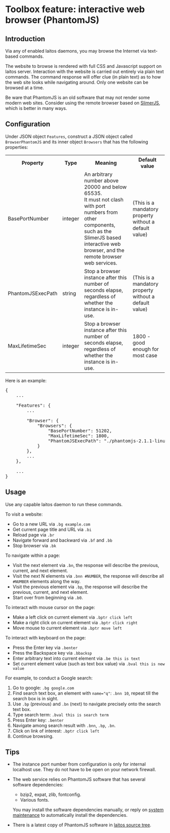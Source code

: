 # Toolbox feature: interactive web browser (PhantomJS)

## Introduction
Via any of enabled laitos daemons, you may browse the Internet via text-based commands.

The website to browse is rendered with full CSS and Javascript support on laitos server. Interaction with the website is
carried out entirely via plain text commands. The command response will offer clue (in plain text) as to how the web
site looks while navigating around. Only one website can be browsed at a time.

Be ware that PhantomJS is an old software that may not render some modern web sites. Consider using the remote browser
based on [SlimerJS](https://github.com/HouzuoGuo/laitos/wiki/Toolbox-feature:-interactive-web-browser-(SlimerJS)), which
is better in many ways.

## Configuration
Under JSON object `Features`, construct a JSON object called `BrowserPhantomJS` and its inner object `Browsers` that has
the following properties:
<table>
<tr>
    <th>Property</th>
    <th>Type</th>
    <th>Meaning</th>
    <th>Default value</th>
</tr>
<tr>
    <td>BasePortNumber</td>
    <td>integer</td>
    <td>
        An arbitrary number above 20000 and below 65535.
        <br/>
        It must not clash with port numbers from other components, such as the SlimerJS based interactive web browser,
        and the remote browser web services.
    </td>
    <td>(This is a mandatory property without a default value)
</tr>
<tr>
    <td>PhantomJSExecPath</td>
    <td>string</td>
    <td>Stop a browser instance after this number of seconds elapse, regardless of whether the instance is in-use.</td>
    <td>(This is a mandatory property without a default value)</td>  
</tr>
<tr>
    <td>MaxLifetimeSec</td>
    <td>integer</td>
    <td>Stop a browser instance after this number of seconds elapse, regardless of whether the instance is in-use.</td>
    <td>1800 - good enough for most case</td>
</tr>
</table>

Here is an example:
<pre>
{
    ...

    "Features": {
        ...

        "Browser": {
            "Browsers": {
                "BasePortNumber": 51202,
                "MaxLifetimeSec": 1800,
                "PhantomJSExecPath": "./phantomjs-2.1.1-linux-x86_64"
            }
        },
        ...
    },

    ...
}
</pre>

## Usage
Use any capable laitos daemon to run these commands.

To visit a website:
- Go to a new URL via `.bg example.com`
- Get current page title and URL via `.bi`
- Reload page via `.br`
- Navigate forward and backward via `.bf` and `.bb`
- Stop browser via `.bk`

To navigate within a page:
- Visit the next element via `.bn`, the response will describe the previous, current, and next element.
- Visit the next N elements via `.bnn #NUMBER`, the response will describe all `#NUMBER` elements along the way.
- Visit the previous element via `.bp`, the response will describe the previous, current, and next element.
- Start over from beginning via `.b0`.

To interact with mouse cursor on the page:
- Make a left click on current element via `.bptr click left`
- Make a right click on current element via `.bptr click right`
- Move mouse to current element via `.bptr move left`

To interact with keyboard on the page:
- Press the Enter key via `.benter`
- Press the Backspace key via `.bbacksp`
- Enter arbitrary text into current element via `.be this is text`
- Set current element value (such as text box value) via `.bval this is new value`

For example, to conduct a Google search:
1. Go to google: `.bg google.com`
2. Find search text box, an element with `name="q"`: `.bnn 10`, repeat till the search box is in sight.
3. Use `.bp` (previous) and `.bn` (next) to navigate precisely onto the search text box.
4. Type search term: `.bval this is search term`
5. Press Enter key: `.benter`
6. Navigate among search result with `.bnn`, `.bp`, `.bn`.
7. Click on link of interest: `.bptr click left`
8. Continue browsing.

## Tips
- The instance port number from configuration is only for internal localhost use. They do not have to be open on your
  network firewall.
- The web service relies on PhantomJS software that has several software dependencies:
  * bzip2, expat, zlib, fontconfig.
  * Various fonts.

  You may install the software dependencies manually, or reply on [system maintenance](https://github.com/HouzuoGuo/laitos/wiki/Daemon:-system-maintenance)
to automatically install the dependencies.
- There is a latest copy of PhantomJS software in [laitos source tree](https://github.com/HouzuoGuo/laitos/blob/master/extra/phantomjs-2.1.1-x86_64).